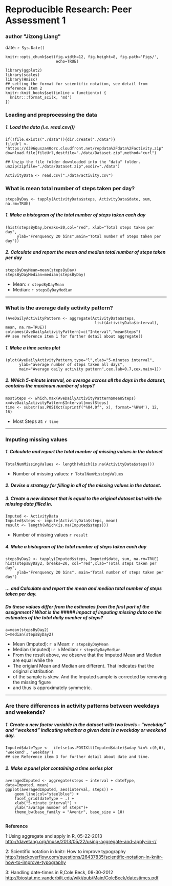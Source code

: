 # Reproducible Research: Peer Assessment 1 
### author "Jizong Liang"
date: `r Sys.Date()`

```{r, echo=FALSE, results='hide', warning=FALSE, message=FALSE}
knitr::opts_chunk$set(fig.width=12, fig.height=8, fig.path='Figs/',
                      echo=TRUE)
```

```{r, echo=FALSE, results='hide', warning=FALSE, message=FALSE}
library(ggplot2)
library(scales)
library(Hmisc)
## setting the format for scientific notation, see detail from reference item 2
knitr::knit_hooks$set(inline = function(x) {
  knitr:::format_sci(x, 'md')
})
```

### Loading and preprocessing the data
##### 1. Load the data (i.e. read.csv())
```{r}
if(!file.exists("./data")){dir.create("./data")}
fileUrl <- "https://d396qusza40orc.cloudfront.net/repdata%2Fdata%2Factivity.zip"
download.file(fileUrl,destfile="./data/Dataset.zip",method="curl")

## Unzip the file folder downloaded into the "data" folder. 
unzip(zipfile="./data/Dataset.zip",exdir="./data")

ActivityData <- read.csv("./data/activity.csv")
```


### What is mean total number of steps taken per day?
```{r results="hide"}
stepsByDay <- tapply(ActivityData$steps, ActivityData$date, sum, na.rm=TRUE)
```

##### 1. Make a histogram of the total number of steps taken each day
```{r results='hide'}
(hist(stepsByDay,breaks=20,col="red", xlab="Total steps taken per day",
     ylab="Frenquency 20 bins",main="Total number of Steps taken per day"))
```

##### 2. Calculate and report the mean and median total number of steps taken per day
```{r}
stepsByDayMean=mean(stepsByDay)
stepsByDayMedian=median(stepsByDay)
```

* Mean: `r stepsByDayMean`
* Median:  `r stepsByDayMedian`

-----

### What is the average daily activity pattern?
```{r results="hide"}
(AveDailyActivityPattern <- aggregate(ActivityData$steps,
                                       list(ActivityData$interval), mean, na.rm=TRUE))
colnames(AveDailyActivityPattern)=c("Interval","meanSteps")
## see reference item 1 for further detail about aggregate()
```

##### 1. Make a time series plot
```{r}
(plot(AveDailyActivityPattern,type="l",xlab="5-minutes interval",
      ylab="average number of steps taken all days",
      main="Average daily activity pattern",cex.lab=0.7,cex.main=1))
```

##### 2. Which 5-minute interval, on average across all the days in the dataset, contains the maximum number of steps?
```{r}
mostSteps <- which.max(AveDailyActivityPattern$meanSteps)
x=AveDailyActivityPattern$Interval[mostSteps]
time <- substr(as.POSIXct(sprintf("%04.0f", x), format='%H%M'), 12, 16)
```
* Most Steps at: `r time`

----

### Imputing missing values
##### 1. Calculate and report the total number of missing values in the dataset 
```{r}
TotalNumMissingValues <- length(which(is.na(ActivityData$steps)))
```
* Number of missing values: `r TotalNumMissingValues`

##### 2. Devise a strategy for filling in all of the missing values in the dataset.
##### 3. Create a new dataset that is equal to the original dataset but with the missing data filled in.
```{r}
Imputed <- ActivityData
Imputed$steps <- impute(ActivityData$steps, mean)
result <- length(which(is.na(Imputed$steps)))
```
* Number of missing values `r result`

##### 4. Make a histogram of the total number of steps taken each day 
```{r}
stepsByDay2 <- tapply(Imputed$steps, Imputed$date, sum, na.rm=TRUE)
hist(stepsByDay2, breaks=20, col="red",xlab="Total steps taken per day",
     ylab="Frenquency 20 bins", main="Total number of steps taken per day")
```

##### ... and Calculate and report the mean and median total number of steps taken per day. 
##### Do these values differ from the estimates from the first part of the assignment? What is the ##### impact of imputing missing data on the estimates of the total daily number of steps?

```{r results='asis' }
a=mean(stepsByDay2)
b=median(stepsByDay2)
```

* Mean (Imputed): `r a`      Mean: `r stepsByDayMean`
* Median (Imputed):  `r b`   Median:  `r stepsByDayMedian`
* From the result above, we observe that the Imputed Mean and Median are equal while the 
* The origianl Mean and Median are different. That indicates that the original distribution
* of the sample is skew. And the Imputed sample is corrected by removing the missing figure 
* and thus is approximately symmetric. 
 
----

### Are there differences in activity patterns between weekdays and weekends?
##### 1. Create a new factor variable in the dataset with two levels – “weekday” and “weekend” indicating whether a given date is a weekday or weekend day.
```{r}
Imputed$dateType <-  ifelse(as.POSIXlt(Imputed$date)$wday %in% c(0,6), 'weekend', 'weekday') 
## see Reference item 3 for further detail about date and time. 
```

##### 2. Make a panel plot containing a time series plot
```{r}
averagedImputed <- aggregate(steps ~ interval + dateType, data=Imputed, mean)
ggplot(averagedImputed, aes(interval, steps)) + 
    geom_line(col="steelblue") + 
    facet_grid(dateType ~ .) +
    xlab("5-minute interval") + 
    ylab("avarage number of steps")+ 
    theme_bw(base_family = "Avenir", base_size = 10)
    
```

**Reference**

1:Using aggregate and apply in R, 05-22-2013
http://davetang.org/muse/2013/05/22/using-aggregate-and-apply-in-r/

2: Scientific notation in knitr: How to improve typography
http://stackoverflow.com/questions/26437835/scientific-notation-in-knitr-how-to-improve-typography

3: Handling date-times in R,Cole Beck, 08-30-2012
http://biostat.mc.vanderbilt.edu/wiki/pub/Main/ColeBeck/datestimes.pdf